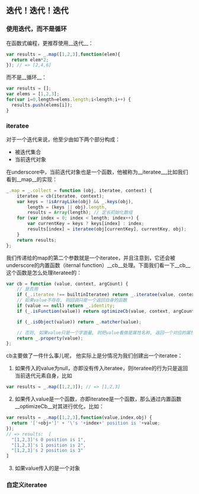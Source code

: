 ## 迭代！迭代！迭代
### 使用迭代，而不是循环
在函数式编程，更推荐使用__迭代__：

```js
var results = _.map([1,2,3],function(elem){
  return elem*2;
}); // => [2,4,6]
```

而不是__循环__：

```js
var results = [];
var elems = [1,2,3];
for(var i=0,length=elems.length;i<length;i++) {
  results.push(elems[i]);
}
```

### iteratee

对于一个迭代来说，他至少由如下两个部分构成：

- 被迭代集合
- 当前迭代对象

在underscore中，当前迭代对象也是一个函数，他被称为__iteratee__,比如我们看到__map__的实现：

```js
_.map = _.collect = function (obj, iteratee, context) {
    iteratee = cb(iteratee, context);
    var keys = !isArrayLike(obj) && _.keys(obj),
        length = (keys || obj).length,
        results = Array(length); // 定长初始化数组
    for (var index = 0; index < length; index++) {
        var currentKey = keys ? keys[index] : index;
        results[index] = iteratee(obj[currentKey], currentKey, obj);
    }
    return results;
};

```

我们传递给的map的第二个参数就是一个iteratee，并且注意到，它还会被underscore的内置函数（iternal function）__cb__处理。下面我们看一下__cb__这个函数是怎么处理iteratee的：

```js
var cb = function (value, context, argCount) {
    // 是否用
    if (_.iteratee !== builtinIteratee) return _.iteratee(value, context);
    // 如果value不存在, 则回调只是一个返回自身的函数
    if (value == null) return _.identity;
    if (_.isFunction(value)) return optimizeCb(value, context, argCount);

    if (_.isObject(value)) return _.matcher(value);

    // 否则, 如果value只是一个字面量, 则把value看做是属性名称, 返回一个对应的属性获得函数
    return _.property(value);
};
```

cb主要做了一件什么事儿呢， 他实际上是分情况为我们创建出一个iteratee：

1. 如果传入的value为null，亦即没有传入iteratee，则iteratee的行为只是返回当前迭代元素自身，比如
```js
var results = _.map([1,2,3]); // => [1,2,3]
```
2. 如果传入value是一个函数，亦即iteratee是一个函数，那么通过内置函数__optimizeCb__对其进行优化，比如：
```js
var results = _.map([1,2,3],function(value,index,obj) {
  return '['+obj+']' + '\'s '+index+' position is '+value;
});
// => results:  [
  "[1,2,3]'s 0 position is 1", 
  "[1,2,3]'s 1 position is 2", 
  "[1,2,3]'s 2 position is 3"
]
```
3. 如果value传入的是一个对象

### 自定义iteratee

